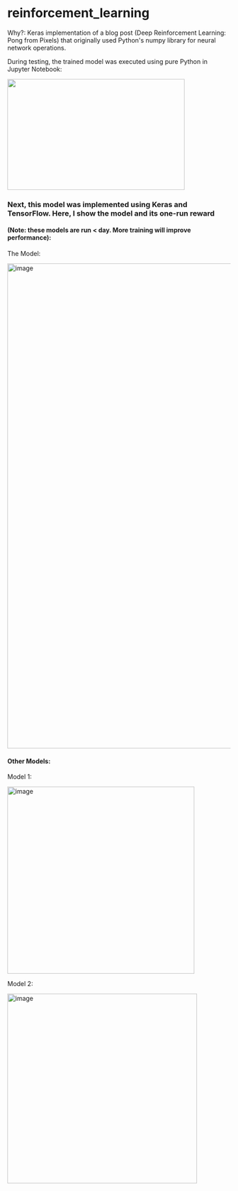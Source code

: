 # reinforcement_learning
 Why?: Keras implementation of a blog post (Deep Reinforcement Learning: Pong from Pixels) that originally used Python's numpy library for neural network operations.

During testing, the trained model was executed using pure Python in Jupyter Notebook:

<img src="https://github.com/zkhodzhaev/reinforcement_learning/assets/21960382/466749f6-33ca-4a2e-9509-8da9ed0e52a9" width="400" height="250">

### Next, this model was implemented using Keras and TensorFlow. Here, I show the model and its one-run reward 
#### (Note: these models are run < day. More training will improve performance):

The Model:

<img width="1094" alt="image" src="https://github.com/zkhodzhaev/reinforcement_learning/assets/21960382/63938ff6-66ed-4c16-affe-da680488def0">




#### Other Models:
Model 1:

<img width="422" alt="image" src="https://github.com/zkhodzhaev/reinforcement_learning/assets/21960382/1b9f80b9-aecb-424c-b8ff-4d3d5d969749">


Model 2:

<img width="428" alt="image" src="https://github.com/zkhodzhaev/reinforcement_learning/assets/21960382/8c00cadf-fb0e-41b0-b238-136d9c226f2e">



